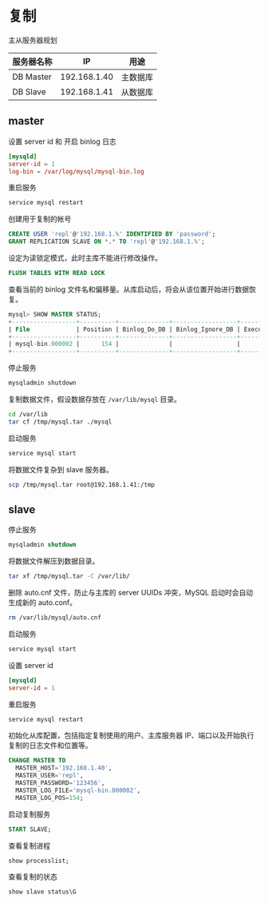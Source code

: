 # 复制

主从服务器规划

| 服务器名称   | IP             | 用途          |
| ------------ | -------------- | ------------- |
| DB Master | 192.168.1.40 | 主数据库  |
| DB Slave  | 192.168.1.41 | 从数据库 |

## master

设置 server id 和 开启 binlog 日志

```cnf
[mysqld]
server-id = 1
log-bin = /var/log/mysql/mysql-bin.log
```

重启服务

```sh
service mysql restart
```

创建用于复制的帐号

```sql
CREATE USER 'repl'@'192.168.1.%' IDENTIFIED BY 'password';
GRANT REPLICATION SLAVE ON *.* TO 'repl'@'192.168.1.%';
```

设定为读锁定模式，此时主库不能进行修改操作。

```sql
FLUSH TABLES WITH READ LOCK
```

查看当前的 binlog 文件名和偏移量。从库启动后，将会从该位置开始进行数据恢复。

```sql
mysql> SHOW MASTER STATUS;
+------------------+----------+--------------+------------------+-------------------+
| File             | Position | Binlog_Do_DB | Binlog_Ignore_DB | Executed_Gtid_Set |
+------------------+----------+--------------+------------------+-------------------+
| mysql-bin.000002 |      154 |              |                  |                   |
+------------------+----------+--------------+------------------+-------------------+
```

停止服务

```sh
mysqladmin shutdown
```

复制数据文件，假设数据存放在 `/var/lib/mysql` 目录。

```sh
cd /var/lib
tar cf /tmp/mysql.tar ./mysql
```

启动服务

```sh
service mysql start
```

将数据文件复杂到 slave 服务器。

```sh
scp /tmp/mysql.tar root@192.168.1.41:/tmp
```

## slave

停止服务

```sql
mysqladmin shutdown
```

将数据文件解压到数据目录。

```sh
tar xf /tmp/mysql.tar -C /var/lib/
```

删除 auto.cnf 文件，防止与主库的 server UUIDs 冲突，MySQL 启动时会自动生成新的 auto.conf。

```sh
rm /var/lib/mysql/auto.cnf
```

启动服务

```sh
service mysql start
```

设置 server id 

```cnf
[mysqld]
server-id = 1
```

重启服务

```sh
service mysql restart
```

初始化从库配置，包括指定复制使用的用户、主库服务器 IP、端口以及开始执行复制的日志文件和位置等。

```sql
CHANGE MASTER TO
  MASTER_HOST='192.168.1.40',
  MASTER_USER='repl',
  MASTER_PASSWORD='123456',
  MASTER_LOG_FILE='mysql-bin.000002',
  MASTER_LOG_POS=154;
```

启动复制服务

```sql
START SLAVE;
```

查看复制进程

```sql
show processlist;
```

查看复制的状态

```sql
show slave status\G
```

